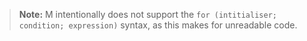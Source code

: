 > **Note:** M intentionally does not support the `for (intitialiser; condition; expression)` syntax, as this makes for unreadable code.

